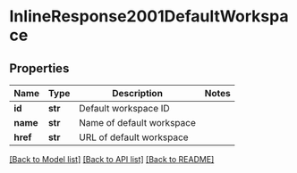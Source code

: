 # InlineResponse2001DefaultWorkspace

## Properties
Name | Type | Description | Notes
------------ | ------------- | ------------- | -------------
**id** | **str** | Default workspace ID | 
**name** | **str** | Name of default workspace | 
**href** | **str** | URL of default workspace | 

[[Back to Model list]](../README.md#documentation-for-models) [[Back to API list]](../README.md#documentation-for-api-endpoints) [[Back to README]](../README.md)


